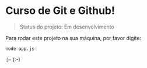 <h1>Curso de Git e Github!</h1>

> Status do projeto: Em desenvolvimento

Para rodar este projeto na sua máquina, por favor digite:

```
node app.js
```
:)-
(:-)